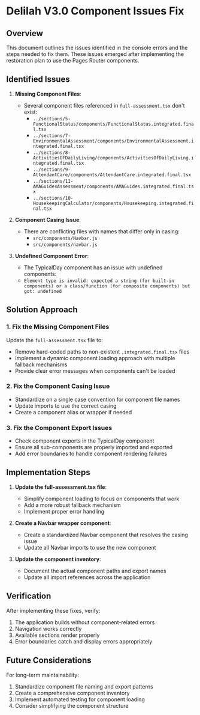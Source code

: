 # Delilah V3.0 Component Issues Fix

## Overview

This document outlines the issues identified in the console errors and the steps needed to fix them. These issues emerged after implementing the restoration plan to use the Pages Router components.

## Identified Issues

1. **Missing Component Files**:
   - Several component files referenced in `full-assessment.tsx` don't exist:
     - `../sections/5-FunctionalStatus/components/FunctionalStatus.integrated.final.tsx`
     - `../sections/7-EnvironmentalAssessment/components/EnvironmentalAssessment.integrated.final.tsx`
     - `../sections/8-ActivitiesOfDailyLiving/components/ActivitiesOfDailyLiving.integrated.final.tsx`
     - `../sections/9-AttendantCare/components/AttendantCare.integrated.final.tsx`
     - `../sections/11-AMAGuidesAssessment/components/AMAGuides.integrated.final.tsx`
     - `../sections/10-HousekeepingCalculator/components/Housekeeping.integrated.final.tsx`

2. **Component Casing Issue**:
   - There are conflicting files with names that differ only in casing:
     - `src/components/Navbar.js`
     - `src/components/navbar.js`

3. **Undefined Component Error**:
   - The TypicalDay component has an issue with undefined components:
   - `Element type is invalid: expected a string (for built-in components) or a class/function (for composite components) but got: undefined`

## Solution Approach

### 1. Fix the Missing Component Files

Update the `full-assessment.tsx` file to:
- Remove hard-coded paths to non-existent `.integrated.final.tsx` files
- Implement a dynamic component loading approach with multiple fallback mechanisms
- Provide clear error messages when components can't be loaded

### 2. Fix the Component Casing Issue

- Standardize on a single case convention for component file names
- Update imports to use the correct casing
- Create a component alias or wrapper if needed

### 3. Fix the Component Export Issues

- Check component exports in the TypicalDay component
- Ensure all sub-components are properly imported and exported
- Add error boundaries to handle component rendering failures

## Implementation Steps

1. **Update the full-assessment.tsx file**:
   - Simplify component loading to focus on components that work
   - Add a more robust fallback mechanism
   - Implement proper error handling

2. **Create a Navbar wrapper component**:
   - Create a standardized Navbar component that resolves the casing issue
   - Update all Navbar imports to use the new component

3. **Update the component inventory**:
   - Document the actual component paths and export names
   - Update all import references across the application

## Verification

After implementing these fixes, verify:
1. The application builds without component-related errors
2. Navigation works correctly
3. Available sections render properly
4. Error boundaries catch and display errors appropriately

## Future Considerations

For long-term maintainability:
1. Standardize component file naming and export patterns
2. Create a comprehensive component inventory
3. Implement automated testing for component loading
4. Consider simplifying the component structure
